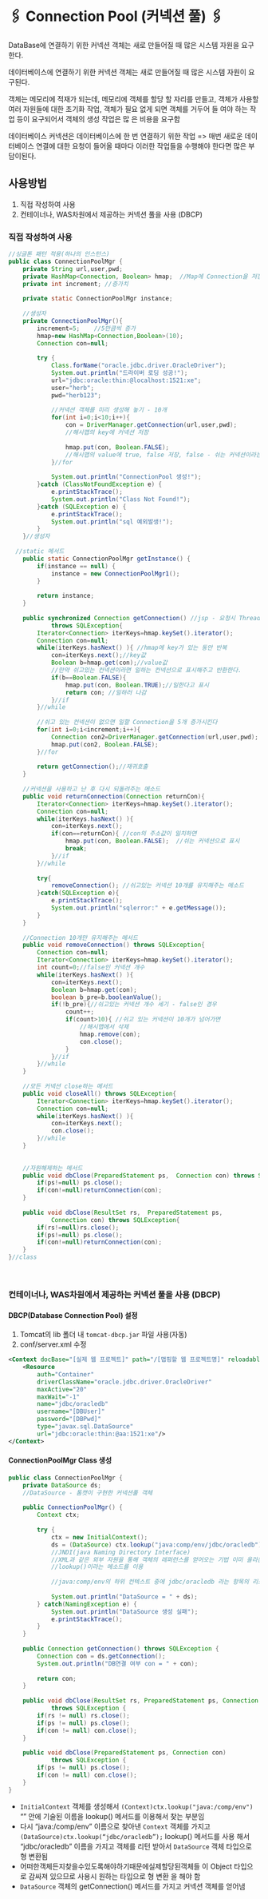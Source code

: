 # 🖇 Connection Pool (커넥션 풀) 🖇
DataBase에 연결하기 위한 커넥션 객체는 새로 만들어질 때 많은 시스템 자원을 요구한다.

데이터베이스에 연결하기 위한 커넥션 객체는 새로 만들어질 때 많은 시스템 자원이 요구된다.

객체는 메모리에 적재가 되는데, 메모리에 객체를 할당 할 자리를 만들고, 객체가 사용할 여러 자원들에 대한 초기화 작업, 객체가 필요 없게 되면 객체를 거두어 들 여야 하는 작업 등이 요구되어서 객체의 생성 작업은 많 은 비용을 요구함

데이터베이스 커넥션은 데이터베이스에 한 번 연결하기 위한 작업 => 매번 새로운 데이터베이스 연결에 대한 요청이 들어올 때마다 이러한 작업들을 수행해야 한다면 많은 부담이된다.


## 사용방법
1. 직접 작성하여 사용
2. 컨테이너나, WAS차원에서 제공하는 커넥션 풀을 사용 (DBCP)

### 직접 작성하여 사용
```java
//싱글톤 패턴 적용(하나의 인스턴스)
public class ConnectionPoolMgr {
	private String url,user,pwd;
	private HashMap<Connection, Boolean> hmap;	//Map에 Connection을 저장한다
	private int increment; //증가치
	
	private static ConnectionPoolMgr instance;
	
	//생성자
	private ConnectionPoolMgr(){
		increment=5;	//5만큼씩 증가
		hmap=new HashMap<Connection,Boolean>(10);	
		Connection con=null;	
		
		try {
			Class.forName("oracle.jdbc.driver.OracleDriver");
			System.out.println("드라이버 로딩 성공!");
			url="jdbc:oracle:thin:@localhost:1521:xe";	
			user="herb"; 	
			pwd="herb123";
			
			//커넥션 객체를 미리 생성해 놓기 - 10개
			for(int i=0;i<10;i++){	
				con = DriverManager.getConnection(url,user,pwd);		
				//해시맵의 key에 커넥션 저장
				
				hmap.put(con, Boolean.FALSE);		
				//해시맵의 value에 true, false 저장, false - 쉬는 커넥션이라는 표시	
			}//for
			
			System.out.println("ConnectionPool 생성!");
		}catch (ClassNotFoundException e) {			
			e.printStackTrace();
			System.out.println("Class Not Found!"); 
		}catch (SQLException e) {			
			e.printStackTrace();
			System.out.println("sql 예외발생!"); 
		}
	}//생성자
  
  //static 메서드
	public static ConnectionPoolMgr getInstance() {
		if(instance == null) {
			instance = new ConnectionPoolMgr1();
		}
		
		return instance;
	}
		
	public synchronized Connection getConnection() //jsp - 요청시 Thread로 처리
			throws SQLException{
		Iterator<Connection> iterKeys=hmap.keySet().iterator();	
		Connection con=null;	
		while(iterKeys.hasNext() ){ //hmap에 key가 있는 동안 반복	
			con=iterKeys.next();//key값	
			Boolean b=hmap.get(con);//value값	
			//만약 쉬고있는 컨넥션이라면 일하는 컨넥션으로 표시해주고 반환한다.	
			if(b==Boolean.FALSE){	
				hmap.put(con, Boolean.TRUE);//일한다고 표시		
				return con; //일하러 나감	
			}//if	
		}//while
		
		//쉬고 있는 컨넥션이 없으면 일할 Connection을 5개 증가시킨다	
		for(int i=0;i<increment;i++){	
			Connection con2=DriverManager.getConnection(url,user,pwd);	
			hmap.put(con2, Boolean.FALSE);	
		}//for
		
		return getConnection();//재귀호출
	}
	
	//커넥션을 사용하고 난 후 다시 되돌려주는 메소드	
	public void returnConnection(Connection returnCon){
		Iterator<Connection> iterKeys=hmap.keySet().iterator();	
		Connection con=null;	
		while(iterKeys.hasNext() ){	
			con=iterKeys.next();		
			if(con==returnCon){	//con의 주소값이 일치하면
				hmap.put(con, Boolean.FALSE);  //쉬는 커넥션으로 표시	
				break;
			}//if
		}//while
		
		try{	
			removeConnection(); //쉬고있는 커넥션 10개를 유지해주는 메소드	
		}catch(SQLException e){	
			e.printStackTrace();	
			System.out.println("sqlerror:" + e.getMessage());
		}
	}
	
	//Connection 10개만 유지해주는 메서드
	public void removeConnection() throws SQLException{
		Connection con=null;
		Iterator<Connection> iterKeys=hmap.keySet().iterator();
		int count=0;//false인 커넥션 개수
		while(iterKeys.hasNext() ){ 	
			con=iterKeys.next();	
			Boolean b=hmap.get(con);
			boolean b_pre=b.booleanValue();
			if(!b_pre){//쉬고있는 커넥션 개수 세기 - false인 경우
				count++;
				if(count>10){ //쉬고 있는 커넥션이 10개가 넘어가면
					//해시맵에서 삭제
					hmap.remove(con);
					con.close();
				}
			}//if
		}//while
	}
	
	//모든 커넥션 close하는 메서드
	public void closeAll() throws SQLException{
		Iterator<Connection> iterKeys=hmap.keySet().iterator();	
		Connection con=null;	
		while(iterKeys.hasNext() ){ 	
			con=iterKeys.next();	
			con.close();
		}//while
	}
	
	
	//자원해제하는 메서드
	public void dbClose(PreparedStatement ps,  Connection con) throws SQLException{
		if(ps!=null) ps.close();
		if(con!=null)returnConnection(con);
	}
	
	public void dbClose(ResultSet rs,  PreparedStatement ps,  
			Connection con) throws SQLException{
		if(rs!=null)rs.close();
		if(ps!=null) ps.close();
		if(con!=null)returnConnection(con);				
	}
}//class
```
<br>

### 컨테이너나, WAS차원에서 제공하는 커넥션 풀을 사용 (DBCP)
#### DBCP(Database Connection Pool) 설정
1. Tomcat의 lib 폴더 내 ```tomcat-dbcp.jar``` 파일 사용(자동)
2. conf/server.xml 수정
```xml
<Context docBase="[실제 웹 프로젝트]" path="/[맵핑할 웹 프로젝트명]" reloadable="true" source="org.eclipse.jst.jee.server:[웹 프로젝트]">
	<Resource 
		auth="Container" 
		driverClassName="oracle.jdbc.driver.OracleDriver" 
		maxActive="20" 
		maxWait="-1" 
		name="jdbc/oracledb" 
		username="[DBUser]"
		password="[DBPwd]" 
		type="javax.sql.DataSource" 
		url="jdbc:oracle:thin:@aa:1521:xe"/>
</Context>
```

#### ConnectionPoolMgr Class 생성
```java
public class ConnectionPoolMgr {
	private DataSource ds;
	//DataSource - 톰캣이 구현한 커넥션풀 객체
	
	public ConnectionPoolMgr() {
		Context ctx;
		
		try {
			ctx = new InitialContext();
			ds = (DataSource) ctx.lookup("java:comp/env/jdbc/oracledb");
			//JNDI(java Naming Directory Interface)
			//XML과 같은 외부 자원을 통해 객체의 레퍼런스를 얻어오는 기법 이미 올라온 객체를 이름을 통해 검색해서 찾아내는 것
			//lookup()이라는 메소드를 이용
			
			//java:comp/env의 하위 컨텍스트 중에 jdbc/oracledb 라는 항목의 리소스를 가져옴 이 리소스의 타입은 DataSource 타입이므로 형변환
			
			System.out.println("DataSource = " + ds);
		} catch(NamingException e) {
			System.out.println("DataSource 생성 실패");
			e.printStackTrace();
		}
	}
	
	public Connection getConnection() throws SQLException {
		Connection con = ds.getConnection();
		System.out.println("DB연결 여부 con = " + con);
		
		return con;
	}
	
	public void dbClose(ResultSet rs, PreparedStatement ps, Connection con) 
			throws SQLException {
		if(rs != null) rs.close(); 
		if(ps != null) ps.close(); 
		if(con != null) con.close(); 
	}
	
	public void dbClose(PreparedStatement ps, Connection con) 
			throws SQLException {
		if(ps != null) ps.close(); 
		if(con != null) con.close(); 
	}
}
```
- ```InitialContext``` 객체를 생성해서 ```(Context)ctx.lookup("java:/comp/env")``` “” 안에 기술된 이름을 lookup() 메서드를 이용해서 찾는 부분임
- 다시 “java:/comp/env” 이름으로 찾아낸 ```Context``` 객체를 가지고 ```(DataSource)ctx.lookup(“jdbc/oracledb”);``` lookup() 메서드를 사용 해서 “jdbc/oracledb” 이름을 가지고 객체를 리턴 받아서 ```DataSource``` 객체 타입으로 형 변환됨
- 어떠한객체든지찾을수있도록해야하기때문에실제할당된객체들 이 Object 타입으로 감싸져 있으므로 사용시 원하는 타입으로 형 변환 을 해야 함
- ```DataSource``` 객체의 getConnection() 메서드를 가지고 커넥션 객체를 얻어냄
